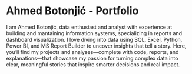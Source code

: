# Ahmed Botonjić - Portfolio

I am Ahmed Botonjić, data enthusiast and analyst with experience at building and mantaining information systems, specializing in reports and dashboard visualization.
I love diving into data using SQL, Excel, Python, Power BI, and MS Report Builder to uncover insights that tell a story. 
Here, you’ll find my projects and analyses—complete with code, reports, and explanations—that showcase my passion for turning complex data into clear, meaningful stories that inspire smarter decisions and real impact.
